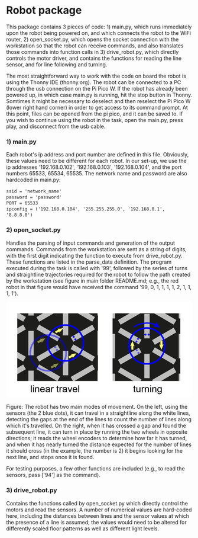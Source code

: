 # Robot package

This package contains 3 pieces of code: 1) main.py, which runs immediately upon the robot being powered on, and which connects the robot to the WiFi router, 2) open_socket.py, which opens the socket connection with the workstation so that the robot can receive commands, and also translates those commands into function calls in 3) drive_robot.py, which directly controls the motor driver, and contains the functions for reading the line sensor, and for line following and turning.

The most straightforward way to work with the code on board the robot is using the Thonny IDE (thonny.org). The robot can be connected to a PC through the usb connection on the Pi Pico W. If the robot has already been powered up, in which case main.py is running, hit the stop button in Thonny. Somtimes it might be necessary to deselect and then reselect the Pi Pico W (lower right hand corner) in order to get access to its command prompt. At this point, files can be opened from the pi pico, and it can be saved to. If you wish to continue using the robot in the task, open the main.py, press play, and disconnect from the usb cable.  

### 1) main.py

Each robot's ip address and port number are defined in this file. Obviously, these values need to be different for each robot. In our set-up, we use the ip addresses '192.168.0.102', '192.168.0.103', '192.168.0.104', and the port numbers 65533, 65534, 65535. The network name and password are also hardcoded in main.py:


```
ssid = 'network_name'
password = 'password'
PORT = 65533 
ipconfig = ('192.168.0.104', '255.255.255.0', '192.168.0.1', '8.8.8.8')
```

### 2) open_socket.py

Handles the parsing of input commands and generation of the output commands. Commands from the workstation are sent as a string of digits, with the first digit indicating the function to execute from drive_robot.py. These functions are listed in the parse_data definition. The program executed during the task is called with '99', followed by the series of turns and straightline trajectories required for the robot to follow the path created by the workstation (see figure in main folder README.md; e.g., the red robot in that figure would have received the command '99, 0, 1, 1, 1, 1, 2, 1, 1, 1, 1'). 

![robots navigating along line patter](../images/robot_movement_schematic.jpg)

Figure: The robot has two main modes of movement. On the left, using the sensors (the 2 blue dots), it can travel in a straightline along the white lines, detecting the gaps at the end of the lines to count the number of lines along which it's travelled. On the right, when it has crossed a gap and found the subsequent line, it can turn in place by running the two wheels in opposite directions; it reads the wheel encoders to determine how far it has turned, and when it has nearly turned the distance expected for the number of lines it should cross (in the example, the number is 2) it begins looking for the next line, and stops once it is found. 

For testing purposes, a few other functions are included (e.g., to read the sensors, pass ['94'] as the command). 

### 3) drive_robot.py

Contains the functions called by open_socket.py which directly control the motors and read the sensors. A number of numerical values are hard-coded here, including the distances between lines and the sensor values at which the presence of a line is assumed; the values would need to be altered for differently scaled floor patterns as well as different light levels. 

